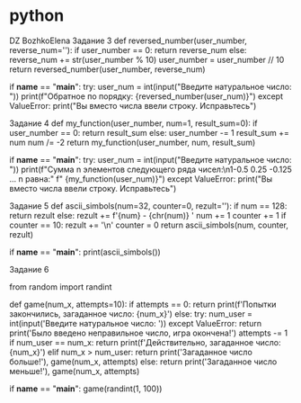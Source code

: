 # python
DZ BozhkoElena 
Задание 3
def reversed_number(user_number, reverse_num=''):
    if user_number == 0:
        return reverse_num
    else:
        reverse_num += str(user_number % 10)
        user_number = user_number // 10
        return reversed_number(user_number, reverse_num)


if __name__ == "__main__":
    try:
        user_num = int(input("Введите натуральное число: "))
        print(f"Обратное по порядку: {reversed_number(user_num)}")
    except ValueError:
        print("Вы вместо числа ввели строку. Исправьтесь")
        
Задание 4
def my_function(user_number, num=1, result_sum=0):
    if user_number == 0:
        return result_sum
    else:
        user_number -= 1
        result_sum += num
        num /= -2
        return my_function(user_number, num, result_sum)


if __name__ == "__main__":
    try:
        user_num = int(input("Введите натуральное число: "))
        print(f"Сумма n элементов следующего ряда чисел:\n1-0.5 0.25 -0.125 ... n равна:"
              f" {my_function(user_num)}")
    except ValueError:
        print("Вы вместо числа ввели строку. Исправьтесь")
        
        
 Задание 5
 def ascii_simbols(num=32, counter=0, rezult=''):
    if num == 128:
        return rezult
    else:
        rezult += f'{num} - {chr(num)} '
        num += 1
        counter += 1
        if counter == 10:
            rezult += '\n'
            counter = 0
        return ascii_simbols(num, counter, rezult)


if __name__ == "__main__":
    print(ascii_simbols())
    
    
Задание 6

from random import randint


def game(num_x, attempts=10):
    if attempts == 0:
        return print(f'Попытки закончились, загаданное число: {num_x}')
    else:
        try:
            num_user = int(input('Введите натуральное число: '))
        except ValueError:
            return print('Было введено неправильное число, игра окончена!')
        attempts -= 1
        if num_user == num_x:
            return print(f'Действительно, загаданное число: {num_x}')
        elif num_x > num_user:
            return print('Загаданное число больше!'), game(num_x, attempts)
        else:
            return print('Загаданное число меньше!'), game(num_x, attempts)


if __name__ == "__main__":
    game(randint(1, 100))
